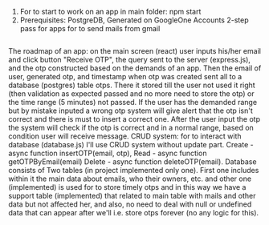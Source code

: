 1) For to start to work on an app in main folder: npm start
2) Prerequisites: PostgreDB, Generated on GoogleOne Accounts 2-step pass for apps for to send mails from gmail
   ~~~~~~~~~~~~~~~~~~~~~~~~~~~~~~~~~~~~~~~~~~~~~~~~~~~~~~~~~~~~~~~~~~~~~~~~~~~~~~~~~~~~~~~~~~~~~~~~~~
The roadmap of an app:
on the main screen (react) user inputs his/her email and click button "Receive OTP", the query sent to the server (express.js), 
and the otp constructed based on the demands of an app. Then the email of user, generated otp, and timestamp when otp was created
sent all to a database (postgres) table otps. There it stored till the user not used it right (then validation as expected passed and no more need to store the otp) 
or the time range (5 minutes) not passed. If the user has the demanded range but by mistake inputed a wrong otp system will give alert that the otp isn't correct and 
there is must to insert a correct one.
After the user input the otp the system will check if the otp is correct and in a normal range, based on condition user will receive message. 
CRUD system: for to interact with database (database.js) I'll use CRUD system without update part. Create - async function insertOTP(email, otp), Read - async function getOTPByEmail(email)
Delete - async function deleteOTP(email).
Database consists of Two tables (in project implemented only one). First one includes within it the main data about emails, who their owners, etc. 
and other one (implemented) is used for to store timely otps and in this way we have a support table (implemented) that related to main table with mails and other data
but not affected her, and also, no need to deal with null or undefined data that can appear after we'll i.e. store otps forever (no any logic for this).
